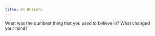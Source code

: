 ```yaml
---
title: On Beliefs
---
```

What was the dumbest thing that you used to believe in? What changed your mind?
